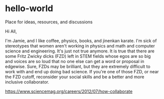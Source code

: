 # hello-world
Place for ideas, resources, and discussions

Hi All,

I'm Jamie, and I like coffee, physics, books, and jinenkan karate. I'm sick of stereotypes that women aren't working in physics and math and computer science and engineering. It's just not true anymore. It is true that there are some Fritz Zwicky dicks (FZD) left in STEM fields whose egos are so big and voices are so loud that no one else can get a word or proposal in edgewise. Sure, FZDs may be brilliant, but they are extremely difficult to work with and end up doing bad science. If you're one of those FZD, or near the FZD cutoff, reconsider your social skills and be a better and more inclusive collaborator.

https://www.sciencemag.org/careers/2012/07/how-collaborate

